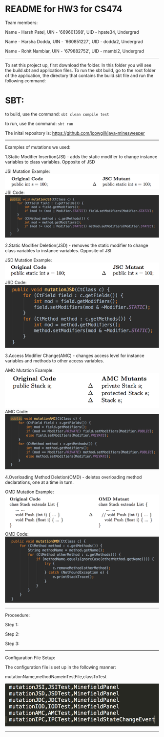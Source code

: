 # README for HW3 for CS474

Team members:

Name - Harsh Patel, UIN - '669601398', UID - hpate34, Undergrad

Name - Harsha Dodda, UIN - '660851227', UID - dodda2, Undergrad

Name - Rohit Nambiar, UIN - '679882752', UID - rnambi2, Undergrad

----------------------------------- 

To set this project up, first download the folder. In this folder you will see the build.sbt and application files.
To run the sbt build, go to the root folder of the application, the directory that contains the build.sbt file
and run the following command:

# SBT:

to build, use the command: ```sbt clean compile test```

to run, use the command: ```sbt run```

The inital repository is: https://github.com/jcowgill/java-minesweeper

------------------------------------

Examples of mutations we used:

1.Static Modifier Insertion(JSI) - adds the static modifier to change instance variables to class variables. Opposite of JSD 

JSI Mutation Example: 
![Scheme](/Images/JSI.png)
JSI Code:
![Scheme](/Images/JSIcode.png)

2.Static Modifier Deletion(JSD) - removes the static modifier to change class variables to instance variables. Opposite of JSI

JSD Mutation Example:
![Scheme](/Images/JSD.png)
JSD Code:
![Scheme](/Images/JSDcode.png)

3.Access Modifier Change(AMC) - changes access level for instance variables and methods to other access variables.

AMC Mutation Example:
![Scheme](/Images/AMC.png)
AMC Code:
![Scheme](/Images/AMCcode.png)

4.Overloading Method Deletion(OMD) - deletes overloading method declarations, one at a time in turn.

OMD Mutation Example:
![Scheme](/Images/OMD.png)
OMD Code:
![Scheme](/Images/OMDcode.png)

-------------------------------------

Proceedure:

Step 1:

Step 2:

Step 3:

-------------------------------------

Configuration File Setup:

The configuration file is set up in the following manner:

mutationName,methodNameinTestFile,classToTest

![Scheme](/Images/configFile.png)

-------------------------------------




